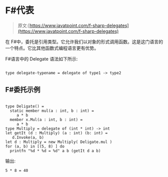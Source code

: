 # F#代表

> 原文:[https://www.javatpoint.com/f-sharp-delegates](https://www.javatpoint.com/f-sharp-delegates)

在 F#中，委托是引用类型。它允许我们以对象的形式调用函数。这是这门语言的一个特点。它比其他函数式编程语言更有优势。

F#语言中的 Delegate 语法如下所示:

```

type delegate-typename = delegate of type1 -> type2

```

## F#委托示例

```

type Deligate() =
  static member mul(a : int, b : int) =
     a * b
  member x.Mul(a : int, b : int) =
     a * b
type Multiply = delegate of (int * int) -> int
let getIt (d : Multiply) (a : int) (b: int) =
   d.Invoke(a, b)
let d : Multiply = new Multiply( Deligate.mul )
for (a, b) in [(5, 8) ] do
  printfn "%d * %d = %d" a b (getIt d a b)

```

输出:

```
5 * 8 = 40

```